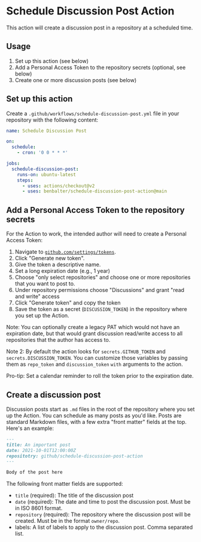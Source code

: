# Schedule Discussion Post Action

This action will create a discussion post in a repository at a scheduled time.

## Usage

1. Set up this action (see below)
1. Add a Personal Access Token to the repository secrets (optional, see below)
1. Create one or more discussion posts (see below)

## Set up this action

Create a `.github/workflows/schedule-discussion-post.yml` file in your
repository with the following content:

```yaml
name: Schedule Discussion Post

on:
  schedule:
    - cron: '0 0 * * *'

jobs:
  schedule-discussion-post:
    runs-on: ubuntu-latest
    steps:
      - uses: actions/checkout@v2
      - uses: benbalter/schedule-discussion-post-action@main
```

## Add a Personal Access Token to the repository secrets

For the Action to work, the intended author will need to create a Personal
Access Token:

1. Navigate to
   [`github.com/settings/tokens`](https://github.com/settings/tokens?type=beta).
1. Click "Generate new token".
1. Give the token a descriptive name.
1. Set a long expiration date (e.g., 1 year)
1. Choose "only select repositories" and choose one or more repositories that
   you want to post to.
1. Under repository permissions choose "Discussions" and grant "read and write"
   access
1. Click "Generate token" and copy the token
1. Save the token as a secret (`DISCUSSION_TOKEN`) in the repository where you
   set up the Action.

Note: You can optionally create a legacy PAT which would not have an expiration
date, but that would grant discussion read/write access to all repositories that
the author has access to.

Note 2: By default the action looks for `secrets.GITHUB_TOKEN` and
`secrets.DISCUSSION_TOKEN`. You can customize those variables by passing them as
`repo_token` and `discussion_token` `with` arguments to the action.

Pro-tip: Set a calendar reminder to roll the token prior to the expiration date.

## Create a discussion post

Discussion posts start as `.md` files in the root of the repository where you
set up the Action. You can schedule as many posts as you'd like. Posts are
standard Markdown files, with a few extra "front matter" fields at the top.
Here's an example:

```markdown
---
title: An important post
date: 2021-10-01T12:00:00Z
repositotry: github/schedule-discussion-post-action
---

Body of the post here
```

The following front matter fields are supported:

- `title` (required): The title of the discussion post
- `date` (required): The date and time to post the discussion post. Must be in
  ISO 8601 format.
- `repository` (required): The repository where the discussion post will be
  created. Must be in the format `owner/repo`.
- labels: A list of labels to apply to the discussion post. Comma separated
  list.
